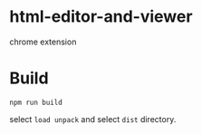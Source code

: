 # html-editor-and-viewer

chrome extension

# Build

```
npm run build
```

select `load unpack` and select `dist` directory.
